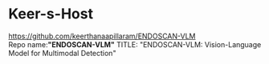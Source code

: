 # Keer-s-Host

https://github.com/keerthanaapillaram/ENDOSCAN-VLM    
Repo name:**"ENDOSCAN-VLM"**
TITLE: "ENDOSCAN-VLM: Vision-Language Model for Multimodal Detection"
